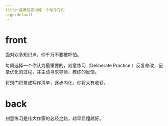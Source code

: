 ```yaml
---
title:每周刻意训练一个写作窍门
sign:default
---
```


# front

面对众多知识点，你千万不要被吓怕。 

每周选择一个你认为最重要的，刻意练习（Deliberate Practice ）反复修改，记录优化的过程，并主动寻求导师、教练的反馈。

将窍门积累成写作清单，逐步内化，你将大有收获。        






# back
刻意练习是伟大作家的必经之路，越早启程越好。

